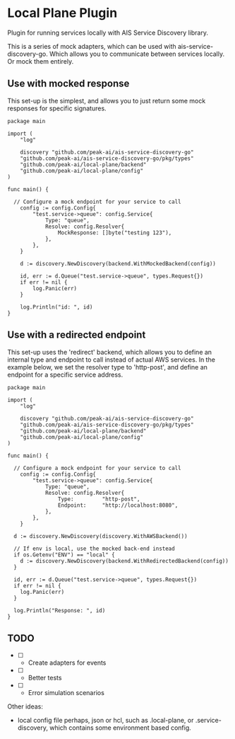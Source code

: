 # Local Plane Plugin

Plugin for running services locally with AIS Service Discovery library.

This is a series of mock adapters, which can be used with ais-service-discovery-go. Which allows you to communicate between services locally. Or mock them entirely.

## Use with mocked response

This set-up is the simplest, and allows you to just return some mock responses for specific signatures.
```golang
package main

import (
	"log"

	discovery "github.com/peak-ai/ais-service-discovery-go"
	"github.com/peak-ai/ais-service-discovery-go/pkg/types"
	"github.com/peak-ai/local-plane/backend"
	"github.com/peak-ai/local-plane/config"
)

func main() {

  // Configure a mock endpoint for your service to call
	config := config.Config{
		"test.service->queue": config.Service{
			Type: "queue",
			Resolve: config.Resolver{
				MockResponse: []byte("testing 123"),
			},
		},
	}

	d := discovery.NewDiscovery(backend.WithMockedBackend(config))

	id, err := d.Queue("test.service->queue", types.Request{})
	if err != nil {
		log.Panic(err)
	}

	log.Println("id: ", id)
}

```


## Use with a redirected endpoint

This set-up uses the 'redirect' backend, which allows you to define an internal type and endpoint to call instead
of actual AWS services. In the example below, we set the resolver type to 'http-post', and define an endpoint for 
a specific service address.

```golang
package main

import (
	"log"

	discovery "github.com/peak-ai/ais-service-discovery-go"
	"github.com/peak-ai/ais-service-discovery-go/pkg/types"
	"github.com/peak-ai/local-plane/backend"
	"github.com/peak-ai/local-plane/config"
)

func main() {

  // Configure a mock endpoint for your service to call
	config := config.Config{
		"test.service->queue": config.Service{
			Type: "queue",
			Resolve: config.Resolver{
				Type:         "http-post",
				Endpoint:     "http://localhost:8080",
			},
		},
	}

  d := discovery.NewDiscovery(discovery.WithAWSBackend())

  // If env is local, use the mocked back-end instead
  if os.Getenv("ENV") == "local" {
    d := discovery.NewDiscovery(backend.WithRedirectedBackend(config))
  }

  id, err := d.Queue("test.service->queue", types.Request{})
  if err != nil {
    log.Panic(err)
  }

  log.Println("Response: ", id)
}

```

## TODO
- [ ] - Create adapters for events
- [ ] - Better tests
- [ ] - Error simulation scenarios

Other ideas:
- local config file perhaps, json or hcl, such as .local-plane, or .service-discovery, which contains some environment based config.
